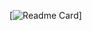 [![Readme Card](https://github-readme-stats.vercel.app/api/pin/?username=Mohak327&repo=covid-tracker&theme=radical)]
